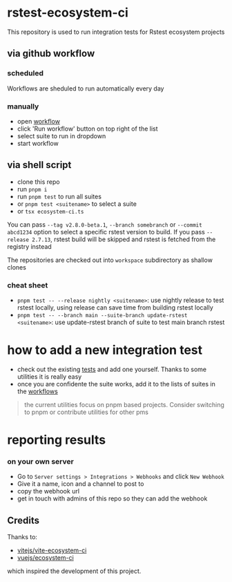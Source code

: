 # rstest-ecosystem-ci

This repository is used to run integration tests for Rstest ecosystem projects

## via github workflow

### scheduled

Workflows are sheduled to run automatically every day

### manually

- open [workflow](../../actions/workflows/ecosystem-ci-selected.yml)
- click 'Run workflow' button on top right of the list
- select suite to run in dropdown
- start workflow

## via shell script

- clone this repo
- run `pnpm i`
- run `pnpm test` to run all suites
- or `pnpm test <suitename>` to select a suite
- or `tsx ecosystem-ci.ts`

You can pass `--tag v2.8.0-beta.1`, `--branch somebranch` or `--commit abcd1234` option to select a specific rstest version to build.
If you pass `--release 2.7.13`, rstest build will be skipped and rstest is fetched from the registry instead

The repositories are checked out into `workspace` subdirectory as shallow clones

### cheat sheet

- `pnpm test -- --release nightly <suitename>`: use nightly release to test rstest locally, using release can save time from building rstest locally
- `pnpm test -- --branch main --suite-branch update-rstest <suitename>`: use update-rstest branch of suite to test main branch rstest

# how to add a new integration test

- check out the existing [tests](./tests) and add one yourself. Thanks to some utilities it is really easy
- once you are confidente the suite works, add it to the lists of suites in the [workflows](../../actions/)

> the current utilities focus on pnpm based projects. Consider switching to pnpm or contribute utilities for other pms

# reporting results

### on your own server

- Go to `Server settings > Integrations > Webhooks` and click `New Webhook`
- Give it a name, icon and a channel to post to
- copy the webhook url
- get in touch with admins of this repo so they can add the webhook

## Credits

Thanks to:

- [vitejs/vite-ecosystem-ci](https://github.com/vitejs/vite-ecosystem-ci)
- [vuejs/ecosystem-ci](https://github.com/vuejs/ecosystem-ci)

which inspired the development of this project.
